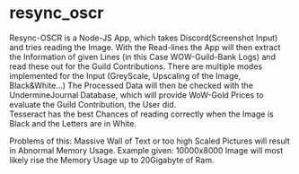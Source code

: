 # resync_oscr
Resync-OSCR is a Node-JS App, which takes Discord(Screenshot Input) and tries reading the Image.
With the Read-lines the App will then extract the Information of given Lines (in this Case WOW-Guild-Bank Logs) and read these out for the Guild Contributions.
There are multiple modes implemented for the Input (GreyScale, Upscaling of the Image, Black&White...)
The Processed Data will then be checked with the UndermineJournal Database, which will provide WoW-Gold Prices to evaluate the Guild Contribution, the User did.  
Tesseract has the best Chances of reading correctly when the Image is Black and the Letters are in White.



Problems of this:
Massive Wall of Text or too high Scaled Pictures will result in Abnormal Memory Usage.
Example given: 10000x8000 Image will most likely rise the Memory Usage up to 20Gigabyte of Ram.

